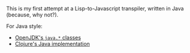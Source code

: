 This is my first attempt at a Lisp-to-Javascript transpiler, written in
Java (because, why not?).

For Java style:

- [OpenJDK's `java.*` classes](https://github.com/openjdk/jdk/tree/master/src/java.base/)
- [Clojure's Java implementation](https://github.com/clojure/clojure/tree/master/src/jvm/clojure/lang)
